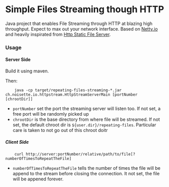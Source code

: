 Simple Files Streaming though HTTP
=========================

Java project that enables File Streaming through HTTP at blazing high throughput. Expect to max out your network interface. Based on [Netty.io](http://netty.io) and heavily inspirated from [Http Static File Server](http://static.netty.io/3.5/xref/org/jboss/netty/example/http/file/package-summary.html).

### Usage

#### Server Side

Build it using maven.

Then:

        java -cp target/repeating-files-streaming-*.jar ch.noisette.io.httpstream.HttpStreamServerMain [portNumber [chrootDir]]

* `portNumber` set the port the streaming server will listen too. If not set, a free port will be randomly picked up
* `chrootDir` is the base directory from where file will be streamed. If not set, the default chroot dir is `${user.dir}/repeating-files`. Particular care is taken to not go out of this chroot doitr

##### Client Side

        curl http://server:portNumber/relative/path/to/file[?numberOfTimesToRepeatTheFile]

* `numberOfTimesToRepeatTheFile` tells the number of times the file will be append to the stream before closing the connection. It not set, the file will be appened forever.

